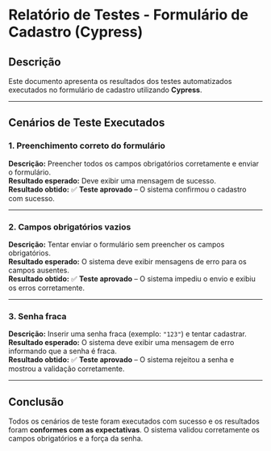 # Relatório de Testes - Formulário de Cadastro (Cypress)

## Descrição  
Este documento apresenta os resultados dos testes automatizados executados no formulário de cadastro utilizando **Cypress**.  

---

## Cenários de Teste Executados  

### 1. Preenchimento correto do formulário  
**Descrição:** Preencher todos os campos obrigatórios corretamente e enviar o formulário.  
**Resultado esperado:** Deve exibir uma mensagem de sucesso.  
**Resultado obtido:** ✅ **Teste aprovado** – O sistema confirmou o cadastro com sucesso.  

---

### 2. Campos obrigatórios vazios  
**Descrição:** Tentar enviar o formulário sem preencher os campos obrigatórios.  
**Resultado esperado:** O sistema deve exibir mensagens de erro para os campos ausentes.  
**Resultado obtido:** ✅ **Teste aprovado** – O sistema impediu o envio e exibiu os erros corretamente.  

---

### 3. Senha fraca  
**Descrição:** Inserir uma senha fraca (exemplo: `"123"`) e tentar cadastrar.  
**Resultado esperado:** O sistema deve exibir uma mensagem de erro informando que a senha é fraca.  
**Resultado obtido:** ✅ **Teste aprovado** – O sistema rejeitou a senha e mostrou a validação corretamente.  

---

## Conclusão  
Todos os cenários de teste foram executados com sucesso e os resultados foram **conformes com as expectativas**. O sistema validou corretamente os campos obrigatórios e a força da senha.  
